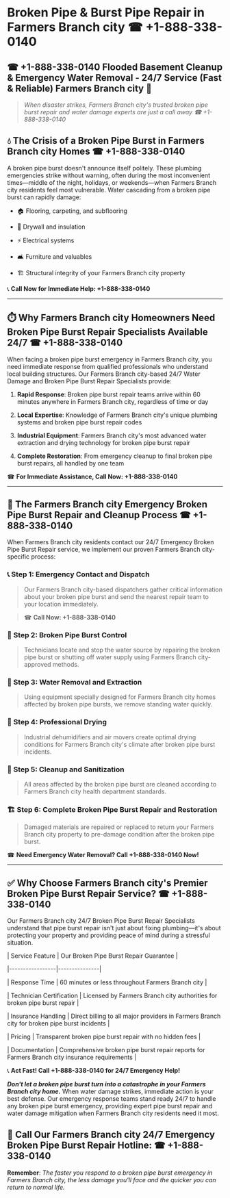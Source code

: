 # Broken Pipe & Burst Pipe Repair in Farmers Branch city ☎ +1-888-338-0140  
## ☎ +1-888-338-0140 Flooded Basement Cleanup & Emergency Water Removal - 24/7 Service (Fast & Reliable) Farmers Branch city 🚨  

> *When disaster strikes, Farmers Branch city's trusted broken pipe burst repair and water damage experts are just a call away ☎ +1-888-338-0140*  

## 💧 The Crisis of a Broken Pipe Burst in Farmers Branch city Homes ☎ +1-888-338-0140  

A broken pipe burst doesn't announce itself politely. These plumbing emergencies strike without warning, often during the most inconvenient times—middle of the night, holidays, or weekends—when Farmers Branch city residents feel most vulnerable. Water cascading from a broken pipe burst can rapidly damage:  

* 🏠 Flooring, carpeting, and subflooring  
* 🧱 Drywall and insulation  
* ⚡ Electrical systems  
* 🛋️ Furniture and valuables  
* 🏗️ Structural integrity of your Farmers Branch city property  

📞 **Call Now for Immediate Help: +1-888-338-0140**  

---  

## ⏱️ Why Farmers Branch city Homeowners Need Broken Pipe Burst Repair Specialists Available 24/7 ☎ +1-888-338-0140  

When facing a broken pipe burst emergency in Farmers Branch city, you need immediate response from qualified professionals who understand local building structures. Our Farmers Branch city-based 24/7 Water Damage and Broken Pipe Burst Repair Specialists provide:  

1. **Rapid Response**: Broken pipe burst repair teams arrive within 60 minutes anywhere in Farmers Branch city, regardless of time or day  
2. **Local Expertise**: Knowledge of Farmers Branch city's unique plumbing systems and broken pipe burst repair codes  
3. **Industrial Equipment**: Farmers Branch city's most advanced water extraction and drying technology for broken pipe burst repair  
4. **Complete Restoration**: From emergency cleanup to final broken pipe burst repairs, all handled by one team  

☎ **For Immediate Assistance, Call Now: +1-888-338-0140**  

---  

## 🔧 The Farmers Branch city Emergency Broken Pipe Burst Repair and Cleanup Process ☎ +1-888-338-0140  

When Farmers Branch city residents contact our 24/7 Emergency Broken Pipe Burst Repair service, we implement our proven Farmers Branch city-specific process:  

### 📞 Step 1: Emergency Contact and Dispatch  
> Our Farmers Branch city-based dispatchers gather critical information about your broken pipe burst and send the nearest repair team to your location immediately.  
> ☎ **Call Now: +1-888-338-0140**  

### 🚿 Step 2: Broken Pipe Burst Control  
> Technicians locate and stop the water source by repairing the broken pipe burst or shutting off water supply using Farmers Branch city-approved methods.  

### 🌊 Step 3: Water Removal and Extraction  
> Using equipment specially designed for Farmers Branch city homes affected by broken pipe bursts, we remove standing water quickly.  

### 💨 Step 4: Professional Drying  
> Industrial dehumidifiers and air movers create optimal drying conditions for Farmers Branch city's climate after broken pipe burst incidents.  

### 🧼 Step 5: Cleanup and Sanitization  
> All areas affected by the broken pipe burst are cleaned according to Farmers Branch city health department standards.  

### 🏗️ Step 6: Complete Broken Pipe Burst Repair and Restoration  
> Damaged materials are repaired or replaced to return your Farmers Branch city property to pre-damage condition after the broken pipe burst.  

☎ **Need Emergency Water Removal? Call +1-888-338-0140 Now!**  

---  

## ✅ Why Choose Farmers Branch city's Premier Broken Pipe Burst Repair Service? ☎ +1-888-338-0140  

Our Farmers Branch city 24/7 Broken Pipe Burst Repair Specialists understand that pipe burst repair isn't just about fixing plumbing—it's about protecting your property and providing peace of mind during a stressful situation.  

| Service Feature | Our Broken Pipe Burst Repair Guarantee |  
|-----------------|---------------|  
| Response Time | 60 minutes or less throughout Farmers Branch city |  
| Technician Certification | Licensed by Farmers Branch city authorities for broken pipe burst repair |  
| Insurance Handling | Direct billing to all major providers in Farmers Branch city for broken pipe burst incidents |  
| Pricing | Transparent broken pipe burst repair with no hidden fees |  
| Documentation | Comprehensive broken pipe burst repair reports for Farmers Branch city insurance requirements |  

📞 **Act Fast! Call +1-888-338-0140 for 24/7 Emergency Help!**  

***Don't let a broken pipe burst turn into a catastrophe in your Farmers Branch city home.*** When water damage strikes, immediate action is your best defense. Our emergency response teams stand ready 24/7 to handle any broken pipe burst emergency, providing expert pipe burst repair and water damage mitigation when Farmers Branch city residents need it most.  

## 📱 Call Our Farmers Branch city 24/7 Emergency Broken Pipe Burst Repair Hotline: ☎ +1-888-338-0140  

**Remember**: *The faster you respond to a broken pipe burst emergency in Farmers Branch city, the less damage you'll face and the quicker you can return to normal life.*